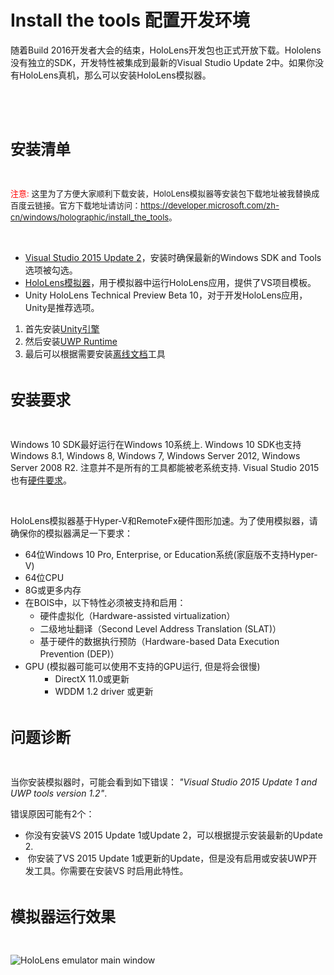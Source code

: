 # Install the tools 配置开发环境

<p>随着Build 2016开发者大会的结束，HoloLens开发包也正式开放下载。Hololens没有独立的SDK，开发特性被集成到最新的Visual Studio Update 2中。如果你没有HoloLens真机，那么可以安装HoloLens模拟器。</p>
<p>&nbsp;</p>
<p><img style="display: block; margin-left: auto; margin-right: auto;" src="http://unity3d.com/profiles/unity3d/themes/unity/images/pages/windows/hololens/get-started1.jpg" alt=""></p>
<p>&nbsp;</p>
<p><strong><span style="font-size: 18pt;">安装清单</span></strong></p>
<p>&nbsp;</p>
<p><span style="font-size: 13px;"><span style="color: #ff0000;">注意:&nbsp;</span>这里为了方便大家顺利下载安装，HoloLens模拟器等安装包下载地址被我替换成百度云链接。官方下载地址请访问：<a href="https://developer.microsoft.com/zh-cn/windows/holographic/install_the_tools" target="_blank">https://developer.microsoft.com/zh-cn/windows/holographic/install_the_tools</a>。</span></p>
<p>&nbsp;</p>
<ul>
<li><a href="https://developer.microsoft.com/zh-cn/windows/downloads" target="_blank">Visual Studio 2015 Update 2</a>，安装时确保最新的Windows SDK and Tools选项被勾选。</li>
<li><a href="http://pan.baidu.com/s/1qXPpLXq" target="_blank">HoloLens模拟器</a>，用于模拟器中运行HoloLens应用，提供了VS项目模板。</li>
<li>Unity HoloLens Technical Preview Beta 10，对于开发HoloLens应用，Unity是推荐选项。</li>
</ul>
<ol>
<li>首先安装<a href="http://pan.baidu.com/s/1boIoIcv" target="_blank">Unity引擎</a></li>
<li>然后安装<a href="http://pan.baidu.com/s/1jItokSY" target="_blank">UWP Runtime</a></li>
<li>最后可以根据需要安装<a href="http://pan.baidu.com/s/1c2iBfxu" target="_blank">离线文档</a>工具</li>
</ol>
<p>&nbsp;</p>
<p><strong><span style="font-size: 18pt;">安装要求</span></strong></p>
<p>&nbsp;</p>
<p>Windows 10 SDK最好运行在Windows 10系统上. Windows 10 SDK也支持Windows 8.1, Windows 8, Windows 7, Windows Server 2012, Windows Server 2008 R2. 注意并不是所有的工具都能被老系统支持. Visual Studio 2015也有<a href="https://www.visualstudio.com/zh-cn/downloads/visual-studio-2015-system-requirements-vs.aspx" target="_blank">硬件要求</a>。</p>
<p>&nbsp;</p>
<p>HoloLens模拟器基于Hyper-V和RemoteFx硬件图形加速。为了使用模拟器，请确保你的模拟器满足一下要求：</p>
<ul>
<li>64位Windows 10 Pro, Enterprise, or Education系统(家庭版不支持Hyper-V)</li>
<li>64位CPU</li>
<li>8G或更多内存</li>
<li>在BOIS中，以下特性必须被支持和启用：<span style="line-height: 1.5;"><span style="line-height: 1.5;">&nbsp;</span></span>
<ul>
<li><span style="line-height: 1.5;">硬件虚拟化（Hardware-assisted virtualization）</span></li>
<li>二级地址翻译（Second Level Address Translation (SLAT)）</li>
<li>基于硬件的数据执行预防（Hardware-based Data Execution Prevention (DEP)）</li>
</ul>
</li>
<li>GPU (模拟器可能可以使用不支持的GPU运行, 但是将会很慢)
<ul>
<li style="list-style-type: none;">
<ul>
<li>DirectX 11.0或更新</li>
<li>WDDM 1.2 driver 或更新</li>
</ul>
</li>
</ul>
</li>
</ul>
<p>&nbsp;</p>
<p><strong><span style="font-size: 18pt;">问题诊断</span></strong></p>
<p>&nbsp;</p>
<p>当你安装模拟器时，可能会看到如下错误：&nbsp;<em>"Visual Studio 2015 Update 1 and UWP tools version 1.2"</em>.</p>
<p>错误原因可能有2个：</p>
<ul>
<li>你没有安装VS 2015 Update 1或Update 2，可以根据提示安装最新的Update 2.</li>
<li>&nbsp;你安装了VS 2015 Update 1或更新的Update，但是没有启用或安装UWP开发工具。你需要在安装VS 时启用此特性。</li>
</ul>
<p>&nbsp;</p>
<p><strong><span style="font-size: 18pt;">模拟器运行效果</span></strong></p>
<p>&nbsp;</p>
<p><img style="display: block; margin-left: auto; margin-right: auto;" src="https://az835927.vo.msecnd.net/sites/holographic/resources/images/Emulator.PNG" alt="HoloLens emulator main window"></p>
<p>&nbsp;</p>
